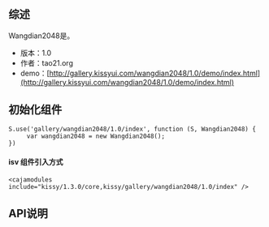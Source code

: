 ## 综述

Wangdian2048是。

* 版本：1.0
* 作者：tao21.org
* demo：[http://gallery.kissyui.com/wangdian2048/1.0/demo/index.html](http://gallery.kissyui.com/wangdian2048/1.0/demo/index.html)

## 初始化组件
		
    S.use('gallery/wangdian2048/1.0/index', function (S, Wangdian2048) {
         var wangdian2048 = new Wangdian2048();
    })
	
	
#### isv 组件引入方式		

	<cajamodules include="kissy/1.3.0/core,kissy/gallery/wangdian2048/1.0/index" />
    
	

## API说明
